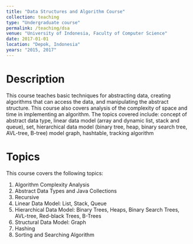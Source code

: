 ```yaml
---
title: "Data Structures and Algorithm Course"
collection: teaching
type: "Undergraduate course"
permalink: /teaching/dsa
venue: "University of Indonesia, Faculty of Computer Science"
date: 2017-01-01
location: "Depok, Indonesia"
years: "2015, 2017"
---
```

Description
======
This course teaches basic techniques for abstracting data, creating algorithms that can access the data, and manipulating the abstract structure. This course also covers analysis of the complexity of space and time in implementing an algorithm. The topics covered include: concept of abstract data type, linear data model (array and dynamic list, stack and queue), set, hierarchical data model (binary tree, heap, binary search tree, AVL-tree, B-tree) model graph, hashtable, tracking algorithm

Topics
======
This course covers the following topics:
1.	Algorithm Complexity Analysis
2.	Abstract Data Types and Java Collections
3.	Recursive
4.	Linear Data Model: List, Stack, Queue
5.	Hierarchical Data Model: Binary Trees, Heaps, Binary Search Trees, AVL-tree, Red-black Trees, B-Trees
6.	Structural Data Model: Graph
7.	Hashing
8.	Sorting and Searching Algorithm

